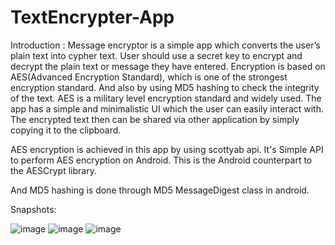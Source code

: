 # TextEncrypter-App

Introduction :
Message encryptor is a simple app which converts the user’s plain text into cypher text.
User should use a secret key to encrypt and decrypt the plain text or message they have entered.
Encryption is based on AES(Advanced Encryption Standard), which is one of the strongest encryption standard. And also by using MD5 hashing to check the integrity of the text.
AES is a military level encryption standard and widely used.
The app has a simple and minimalistic UI which the user can easily interact with.
The encrypted text then can be shared via other application by simply copying it to the clipboard.


AES encryption is achieved in this app by using scottyab api.
It's Simple API to perform AES encryption on Android. This is the Android counterpart to the AESCrypt library.

And MD5 hashing is done through MD5 MessageDigest class in android.

Snapshots:

![image](https://user-images.githubusercontent.com/82818051/128333139-51ea609c-b48f-46b8-be19-7ec561d7284c.png)
![image](https://user-images.githubusercontent.com/82818051/128333171-bd1ba3dc-aa9c-4bda-91ac-b53fb7e29e94.png)
![image](https://user-images.githubusercontent.com/82818051/128333202-6c103efa-1665-4f9a-829c-27aabe104839.png)
